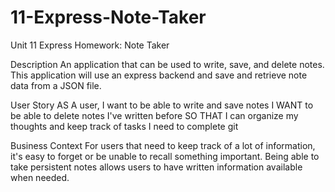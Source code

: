 # 11-Express-Note-Taker
Unit 11 Express Homework: Note Taker

Description
An application that can be used to write, save, and delete notes. This application will use an express backend and save and retrieve note data from a JSON file.


User Story
AS A user, I want to be able to write and save notes
I WANT to be able to delete notes I've written before
SO THAT I can organize my thoughts and keep track of tasks I need to complete
git

Business Context
For users that need to keep track of a lot of information, it's easy to forget or be unable to recall something important. Being able to take persistent notes allows users to have written information available when needed.
